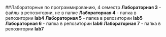 ##Лабораторные по программированию, 4 семестр
**Лабораторная 3** - файлы в репозитории, не в папке
**Лабораторная 4** - папка в репозитории **lab4**
**Лабораторная 5** - папка в репозитории **lab5**
**Лабораторная 6** - папка в репозитории **lab6**
**Лабораторная 7** - папка в репозитории **lab7**
